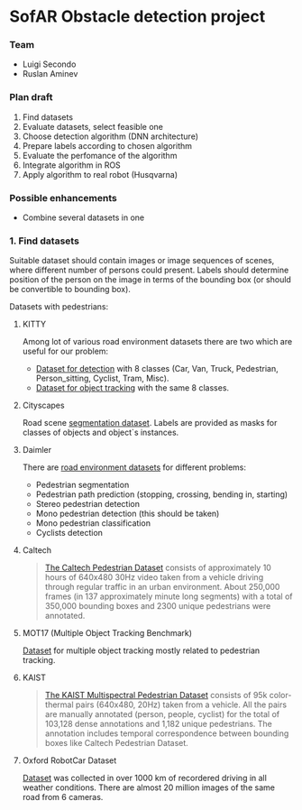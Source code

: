 # SofAR Obstacle detection project 

### Team
* Luigi Secondo
* Ruslan Aminev

### Plan draft

1. Find datasets
2. Evaluate datasets, select feasible one
3. Choose detection algorithm (DNN architecture)
4. Prepare labels according to chosen algorithm
5. Evaluate the perfomance of the algorithm
6. Integrate algorithm in ROS
7. Apply algorithm to real robot (Husqvarna)

### Possible enhancements

* Combine several datasets in one


### 1. Find datasets
Suitable dataset should contain images or image sequences of scenes, where different number
of persons could present. Labels should determine position of the person on the image in terms
of the bounding box (or should be convertible to bounding box).

Datasets with pedestrians:
1. KITTY

    Among lot of various road environment datasets there are two which are useful    for our problem:
    * [Dataset for detection](http://www.cvlibs.net/datasets/kitti/eval_object.php?obj_benchmark=2d) 
with 8 classes (Car, Van, Truck, Pedestrian, Person_sitting, Cyclist, Tram, Misc).
    * [Dataset for object tracking](http://www.cvlibs.net/datasets/kitti/eval_tracking.php) with the same 8 classes. 
        
2. Cityscapes

    Road scene [segmentation dataset](https://www.cityscapes-dataset.com/). Labels are provided as masks for classes of objects and object`s instances. 

3. Daimler

    There are [road environment datasets](http://www.gavrila.net/Datasets/datasets.html) for different problems:
    * Pedestrian segmentation
    * Pedestrian path prediction (stopping, crossing, bending in, starting)
    * Stereo pedestrian detection
    * Mono pedestrian detection (this should be taken)
    * Mono pedestrian classification
    * Cyclists detection

4. Caltech
 
    > [The Caltech Pedestrian Dataset](http://www.vision.caltech.edu/Image_Datasets/CaltechPedestrians/) consists of approximately 10 hours of 640x480 30Hz video taken from a vehicle driving through regular traffic in an urban environment. About 250,000 frames (in 137 approximately minute long segments) with a total of 350,000 bounding boxes and 2300 unique pedestrians were annotated.

5. MOT17 (Multiple Object Tracking Benchmark)
    
    [Dataset](https://motchallenge.net/data/MOT17Det) for multiple object tracking mostly related to pedestrian tracking.

6. KAIST

    > [The KAIST Multispectral Pedestrian Dataset](https://sites.google.com/site/pedestrianbenchmark/) consists of 95k color-thermal pairs (640x480, 20Hz) taken from a vehicle. All the pairs are manually annotated (person, people, cyclist) for the total of 103,128 dense annotations and 1,182 unique pedestrians. The annotation includes temporal correspondence between bounding boxes like Caltech Pedestrian Dataset.

7. Oxford RobotCar Dataset

    [Dataset](http://robotcar-dataset.robots.ox.ac.uk/) was collected in over 1000 km of recordered driving in all weather conditions. There are almost 20 million images of the same road from 6 cameras.